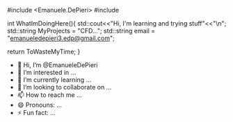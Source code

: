 #include <Emanuele.DePieri>
#include <AerospaceEngineer>

int WhatImDoingHere(){
  std::cout<<"Hi, I'm learning and trying stuff"<<"\n";
  std::string MyProjects = "CFD...";
  std::string email = "emanueledepieri3.edp@gmail.com";  

  return ToWasteMyTime;
}




- 👋 Hi, I’m @EmanueleDePieri
- 👀 I’m interested in ...
- 🌱 I’m currently learning ...
- 💞️ I’m looking to collaborate on ...
- 📫 How to reach me ...
- 😄 Pronouns: ...
- ⚡ Fun fact: ...

<!---
EmanueleDePieri/EmanueleDePieri is a ✨ special ✨ repository because its `README.md` (this file) appears on your GitHub profile.
You can click the Preview link to take a look at your changes.
--->
